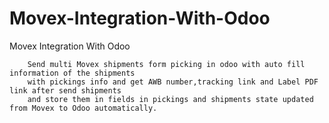 # Movex-Integration-With-Odoo
Movex Integration With Odoo

        Send multi Movex shipments form picking in odoo with auto fill information of the shipments
        with pickings info and get AWB number,tracking link and Label PDF link after send shipments
        and store them in fields in pickings and shipments state updated from Movex to Odoo automatically.

